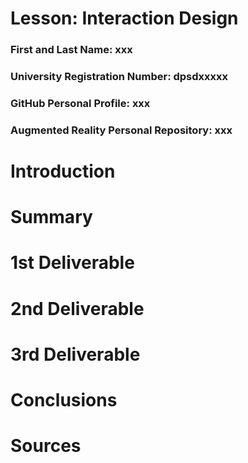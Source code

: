 # Lesson: Interaction Design

### First and Last Name: xxx
### University Registration Number: dpsdxxxxx
### GitHub Personal Profile: xxx
### Augmented Reality Personal Repository: xxx

# Introduction

# Summary


# 1st Deliverable

<a-entity id="box" geometry="primitive: box; width: 0.3; depth: 0.4; height: 0.3" position="0 0 0"
                          material="color:#f20000 "></a-entity>
                <a-entity id="cylinder" geometry="primitive: cylinder;  height: 0.4; radius: 0.2" position="-0.5 0 0"
                          material="color: #d94c93"></a-entity>
                <a-entity id="sphere" geometry="primitive: sphere; radius: 0.2" position="0.5 0 0"
                          material="color: #306b5d"></a-entity>
               
# 2nd Deliverable


# 3rd Deliverable 


# Conclusions


# Sources
